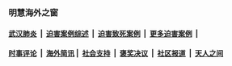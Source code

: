 
### 明慧海外之窗

####  [武汉肺炎](indexes/365.md?t=07181100) &nbsp;|&nbsp;  [迫害案例综述](indexes/328.md?t=07181100) &nbsp;|&nbsp; [迫害致死案例](indexes/277.md?t=07181100)  &nbsp;|&nbsp; [更多迫害案例](indexes/81.md?t=07181100)  &nbsp;|&nbsp; 
####  [时事评论](indexes/19.md?t=07181100) &nbsp;|&nbsp; [海外简讯](indexes/245.md?t=07181100)&nbsp;|&nbsp;  [社会支持](indexes/140.md?t=07181100) &nbsp;|&nbsp; [褒奖决议](indexes/282.md?t=07181100) &nbsp;|&nbsp; [社区报道](indexes/91.md?t=07181100)  &nbsp;|&nbsp; [天人之间](indexes/78.md?t=07181100) 

